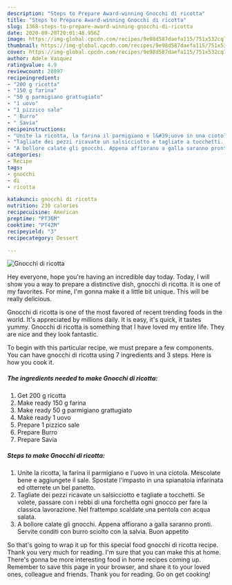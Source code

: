 ```yaml
---
description: "Steps to Prepare Award-winning Gnocchi di ricotta"
title: "Steps to Prepare Award-winning Gnocchi di ricotta"
slug: 1368-steps-to-prepare-award-winning-gnocchi-di-ricotta
date: 2020-09-20T20:01:48.956Z
image: https://img-global.cpcdn.com/recipes/9e98d587daefa115/751x532cq70/gnocchi-di-ricotta-recipe-main-photo.jpg
thumbnail: https://img-global.cpcdn.com/recipes/9e98d587daefa115/751x532cq70/gnocchi-di-ricotta-recipe-main-photo.jpg
cover: https://img-global.cpcdn.com/recipes/9e98d587daefa115/751x532cq70/gnocchi-di-ricotta-recipe-main-photo.jpg
author: Adele Vasquez
ratingvalue: 4.9
reviewcount: 20897
recipeingredient:
- "200 g ricotta"
- "150 g farina"
- "50 g parmigiano grattugiato"
- "1 uovo"
- "1 pizzico sale"
- " Burro"
- " Savia"
recipeinstructions:
- "Unite la ricotta, la farina il parmigiano e l&#39;uovo in una ciotola. Mescolate bene e aggiungete il sale. Spostate l&#39;impasto in una spianatoia infarinata ed otterrete un bel panetto."
- "Tagliate dei pezzi ricavate un salsicciotto e tagliate a tocchetti. Se volete, passare con i rebbi di una forchetta ogni gnocco per fare la classica lavorazione. Nel frattempo scaldate una pentola con acqua salata."
- "A bollore calate gli gnocchi. Appena affiorano a galla saranno pronti. Servite conditi con burro sciolto con la salvia. Buon appetito"
categories:
- Recipe
tags:
- gnocchi
- di
- ricotta

katakunci: gnocchi di ricotta 
nutrition: 230 calories
recipecuisine: American
preptime: "PT36M"
cooktime: "PT42M"
recipeyield: "3"
recipecategory: Dessert

---
```



![Gnocchi di ricotta](https://img-global.cpcdn.com/recipes/9e98d587daefa115/751x532cq70/gnocchi-di-ricotta-recipe-main-photo.jpg)

Hey everyone, hope you're having an incredible day today. Today, I will show you a way to prepare a distinctive dish, gnocchi di ricotta. It is one of my favorites. For mine, I'm gonna make it a little bit unique. This will be really delicious.

Gnocchi di ricotta is one of the most favored of recent trending foods in the world. It's appreciated by millions daily. It is easy, it's quick, it tastes yummy. Gnocchi di ricotta is something that I have loved my entire life. They are nice and they look fantastic.




To begin with this particular recipe, we must prepare a few components. You can have gnocchi di ricotta using 7 ingredients and 3 steps. Here is how you cook it.

<!--inarticleads1-->

##### The ingredients needed to make Gnocchi di ricotta:

1. Get 200 g ricotta
1. Make ready 150 g farina
1. Make ready 50 g parmigiano grattugiato
1. Make ready 1 uovo
1. Prepare 1 pizzico sale
1. Prepare  Burro
1. Prepare  Savia




<!--inarticleads2-->

##### Steps to make Gnocchi di ricotta:

1. Unite la ricotta, la farina il parmigiano e l&#39;uovo in una ciotola. Mescolate bene e aggiungete il sale. Spostate l&#39;impasto in una spianatoia infarinata ed otterrete un bel panetto.
1. Tagliate dei pezzi ricavate un salsicciotto e tagliate a tocchetti. Se volete, passare con i rebbi di una forchetta ogni gnocco per fare la classica lavorazione. Nel frattempo scaldate una pentola con acqua salata.
1. A bollore calate gli gnocchi. Appena affiorano a galla saranno pronti. Servite conditi con burro sciolto con la salvia. Buon appetito




So that's going to wrap it up for this special food gnocchi di ricotta recipe. Thank you very much for reading. I'm sure that you can make this at home. There's gonna be more interesting food in home recipes coming up. Remember to save this page in your browser, and share it to your loved ones, colleague and friends. Thank you for reading. Go on get cooking!
